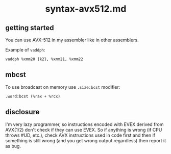 <div align=center>
    <h1>syntax-avx512.md</h1>
</div>

## getting started

You can use AVX-512 in my assembler like in other assemblers.

Example of `vaddph`:

```
vaddph %xmm20 {k2}, %xmm21, %xmm22
```

## mbcst

To use broadcast on memory use `.size:bcst` modifier:

```
.word:bcst (%rax + %rcx)
```

## disclosure

I'm very lazy programmer, so instructions encoded with EVEX derived from AVX(1/2) don't check if they can use EVEX. So if anything is wrong (if CPU throws #UD, etc.), 
check AVX instructions used in code first and then if something is still wrong (and you get wrong output regardless) then report it as bug.
